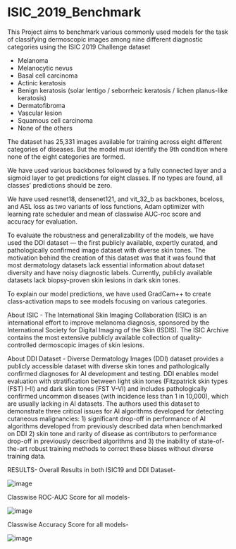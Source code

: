 # ISIC_2019_Benchmark

This Project aims to benchmark various commonly used models for the task of classifying dermoscopic images among nine different diagnostic categories using the ISIC 2019 Challenge dataset

- Melanoma
- Melanocytic nevus
- Basal cell carcinoma
- Actinic keratosis
- Benign keratosis (solar lentigo / seborrheic keratosis / lichen planus-like keratosis)
- Dermatofibroma
- Vascular lesion
- Squamous cell carcinoma
- None of the others

The dataset has 25,331 images available for training across eight different categories of diseases. But the model must identify the 9th condition where none of the eight categories are formed.

We have used various backbones followed by a fully connected layer and a sigmoid layer to get predictions for eight classes. If no types are found, all classes' predictions should be zero.

We have used resnet18, densenet121, and vit_32_b as backbones, bceloss, and ASL loss as two variants of loss functions, Adam optimizer with learning rate scheduler and mean of classwise AUC-roc score and accuracy for evaluation.

To evaluate the robustness and generalizability of the models, we have used the DDI dataset — the first publicly available, expertly curated, and pathologically confirmed image dataset with diverse skin tones. The motivation behind the creation of this dataset was that it was found that most dermatology datasets lack essential information about dataset diversity and have noisy diagnostic labels. Currently, publicly available datasets lack biopsy-proven skin lesions in dark skin tones.

To explain our model predictions, we have used GradCam++ to create class-activation maps to see models focusing on various categories.



About ISIC - The International Skin Imaging Collaboration (ISIC)  is an international effort to improve melanoma diagnosis, sponsored by the International Society for Digital Imaging of the Skin (ISDIS). The ISIC Archive  contains the most extensive publicly available collection of quality-controlled dermoscopic images of skin lesions.

About DDI Dataset - Diverse Dermatology Images (DDI) dataset provides a publicly accessible dataset with diverse skin tones and pathologically confirmed diagnoses for AI development and testing. DDI enables model evaluation with stratification between light skin tones (Fitzpatrick skin types (FST) I-II) and dark skin tones (FST V-VI) and includes pathologically confirmed uncommon diseases (with incidence less than 1 in 10,000), which are usually lacking in AI datasets. The authors used this dataset to demonstrate three critical issues for AI algorithms developed for detecting cutaneous malignancies: 1) significant drop-off in performance of AI algorithms developed from previously described data when benchmarked on DDI 2) skin tone and rarity of disease as contributors to performance drop-off in previously described algorithms and 3) the inability of state-of-the-art robust training methods to correct these biases without diverse training data.


RESULTS-
Overall Results in both ISIC19 and DDI Dataset-

![image](https://user-images.githubusercontent.com/72119231/181760598-88ac93a9-6b61-4b84-8057-56ec3ed8f5dd.png)

Classwise ROC-AUC Score for all models-

![image](https://user-images.githubusercontent.com/72119231/181761302-64607e97-7403-431b-8e3c-790c5882dd94.png)


Classwise Accuracy Score for all models-

![image](https://user-images.githubusercontent.com/72119231/181761823-2177bee9-0aae-46a4-887d-cd887af26fb4.png)
